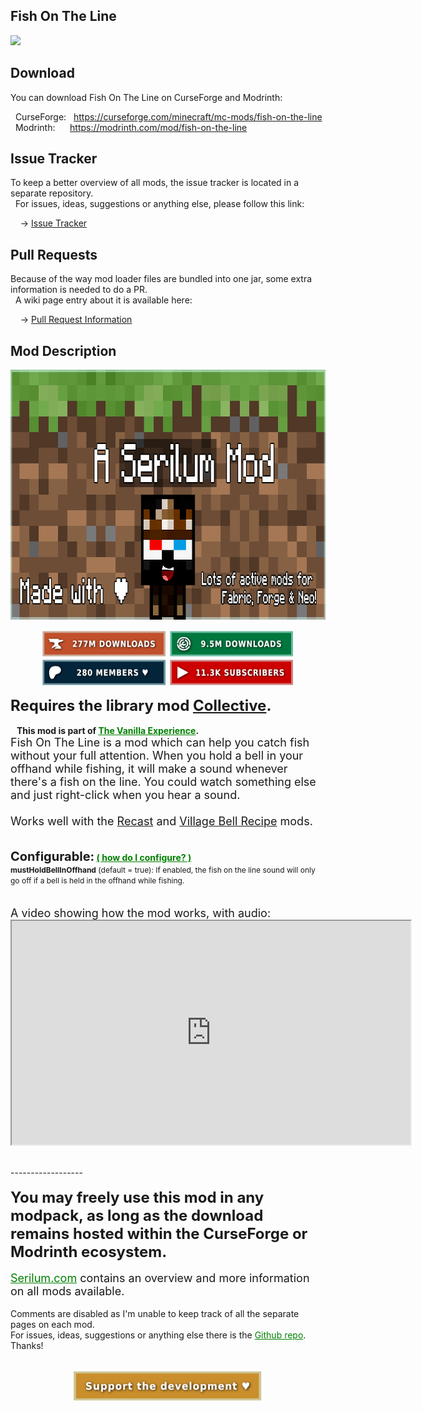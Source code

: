 <h2>Fish On The Line</h2>
<p><a href="https://github.com/Serilum/Fish-On-The-Line"><img src="https://serilum.com/assets/data/logo/fish-on-the-line.png"></a></p><h2>Download</h2>
<p>You can download Fish On The Line on CurseForge and Modrinth:</p><p>&nbsp;&nbsp;CurseForge: &nbsp;&nbsp;<a href="https://curseforge.com/minecraft/mc-mods/fish-on-the-line">https://curseforge.com/minecraft/mc-mods/fish-on-the-line</a><br>&nbsp;&nbsp;Modrinth: &nbsp;&nbsp;&nbsp;&nbsp;&nbsp;<a href="https://modrinth.com/mod/fish-on-the-line">https://modrinth.com/mod/fish-on-the-line</a></p>
<h2>Issue Tracker</h2>
<p>To keep a better overview of all mods, the issue tracker is located in a separate repository.<br>&nbsp;&nbsp;For issues, ideas, suggestions or anything else, please follow this link:</p>
<p>&nbsp;&nbsp;&nbsp;&nbsp;-> <a href="https://serilum.com/url/issue-tracker">Issue Tracker</a></p>
<h2>Pull Requests</h2>
<p>Because of the way mod loader files are bundled into one jar, some extra information is needed to do a PR.<br>&nbsp;&nbsp;A wiki page entry about it is available here:</p>
<p>&nbsp;&nbsp;&nbsp;&nbsp;-> <a href="https://serilum.com/url/pull-requests">Pull Request Information</a></p>
<h2>Mod Description</h2>
<p style="text-align:center"><a href="https://serilum.com/" rel="nofollow"><img src="https://github.com/Serilum/.cdn/raw/main/description/header/header.png" alt="" width="838" height="400"></a></p>
<p style="text-align:center"><a href="https://curseforge.com/members/serilum/projects" rel="nofollow"><img src="https://raw.githubusercontent.com/Serilum/.data-workflow/main/badges/svg/curseforge.svg" width="200"></a> <a href="https://modrinth.com/user/Serilum" rel="nofollow"><img src="https://raw.githubusercontent.com/Serilum/.data-workflow/main/badges/svg/modrinth.svg" width="200"></a> <a href="https://patreon.com/serilum" rel="nofollow"><img src="https://raw.githubusercontent.com/Serilum/.data-workflow/main/badges/svg/patreon.svg" width="200"></a> <a href="https://youtube.com/@serilum" rel="nofollow"><img src="https://raw.githubusercontent.com/Serilum/.data-workflow/main/badges/svg/youtube.svg" width="200"></a></p>
<p><strong><span style="font-size:24px">Requires the library mod&nbsp;<a style="font-size:24px" href="https://curseforge.com/minecraft/mc-mods/collective" rel="nofollow">Collective</a>.</span></strong><strong>&nbsp;<br><br> &nbsp; &nbsp;This mod is part of <span style="color:#008000"><a style="color:#008000" href="https://curseforge.com/minecraft/modpacks/the-vanilla-experience" rel="nofollow">The Vanilla Experience</a></span>.</strong><br><span style="font-size:18px">Fish On The Line is a mod which can help you catch fish without your full attention. When you hold a bell in your offhand while fishing, it will make a sound whenever there's a fish on the line. You could watch something else and just right-click when you hear a sound. <br><br>Works well with the&nbsp;<a style="font-size:18px" href="https://curseforge.com/minecraft/mc-mods/recast" rel="nofollow">Recast</a>&nbsp;and <a style="font-size:18px" href="https://curseforge.com/minecraft/mc-mods/village-bell-recipe" rel="nofollow">Village Bell Recipe</a>&nbsp;mods.<br></span><br><br><strong><span style="font-size:20px">Configurable:</span> <span style="color:#008000;font-size:14px"><a style="color:#008000" href="https://github.com/Serilum/.information/wiki/how-to-configure-mods" rel="nofollow">(&nbsp;how do I configure?&nbsp;)</a></span><br></strong><span style="font-size:12px"><strong>mustHoldBellInOffhand</strong>&nbsp;(default = true): If enabled, the fish on the line sound will only go off if a bell is held in the offhand while fishing.</span><br><br><br><span style="font-size:18px">A video showing how the mod works, with audio:</span><br><span><iframe allowfullscreen="allowfullscreen" src="https://www.youtube.com/embed/sHh80lK5NK8" height="358" width="638"></iframe></span></p>
<p><br>------------------<br><br><span style="font-size:24px"><strong>You may freely use this mod in any modpack, as long as the download remains hosted within the CurseForge or Modrinth ecosystem.</strong></span><br><br><span style="font-size:18px"><a style="font-size:18px;color:#008000" href="https://serilum.com/" rel="nofollow">Serilum.com</a> contains an overview and more information on all mods available.</span><br><br><span style="font-size:14px">Comments are disabled as I'm unable to keep track of all the separate pages on each mod.</span><span style="font-size:14px"><br>For issues, ideas, suggestions or anything else there is the&nbsp;<a style="font-size:14px;color:#008000" href="https://github.com/Serilum/.issue-tracker" rel="nofollow">Github repo</a>. Thanks!</span><span style="font-size:6px"><br><br></span></p>
<p style="text-align:center"><a href="https://serilum.com/donate" rel="nofollow"><img src="https://github.com/Serilum/.cdn/raw/main/description/projects/support.svg" alt="" width="306" height="50"></a></p>
